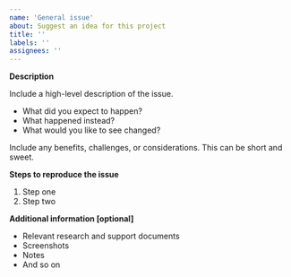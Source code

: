 ```yaml
---
name: 'General issue'
about: Suggest an idea for this project
title: ''
labels: ''
assignees: ''
---
```


**Description**

Include a high-level description of the issue.

- What did you expect to happen?
- What happened instead?
- What would you like to see changed?

Include any benefits, challenges, or considerations. This can be short and sweet.

**Steps to reproduce the issue**

1. Step one
2. Step two

**Additional information [optional]**

- Relevant research and support documents
- Screenshots
- Notes
- And so on
